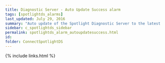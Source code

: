 ```yaml
---
title: ﻿Diagnostic Server - Auto Update Success alarm
tags: [spotlightds_alarms]
last_updated: July 29, 2016
summary: "Auto update of the Spotlight Diagnostic Server to the latest version has been successful."
sidebar: c_spotlightds_sidebar
permalink: spotlightds_alarm_autoupdatesuccess.html
id:
folder: ConnectSpotlightDS
---
```


{% include links.html %}
